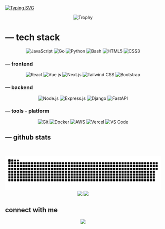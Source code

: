 <!--<p align="center">
  <img src="https://files.catbox.moe/te4bg5.jpg">
</p>-->
<p align="center">
  <img src="https://komarev.com/ghpvc/?username=balxz&label=Profile%20views&color=0e75b6&style=flat" alt="" />
</p>
<a href="https://git.io/typing-svg"><img src="https://readme-typing-svg.demolab.com?font=Open+Sans&duration=1000&pause=500&center=true&width=435&lines=hi+I'm+iqbal;full+stack+enthusiast;open+source+lovers" alt="Typing SVG" /></a>
<p align="center">
  <img src="https://github-profile-trophy.vercel.app/?username=balxz&theme=onedark&row=1&column=7" alt="Trophy" />
</p>

# — tech stack
<div align="center">
	
  ![JavaScript](https://img.shields.io/badge/-JavaScript-F7DF1E?style=flat-square&logo=javascript&logoColor=black)
  ![Go](https://img.shields.io/badge/-Go-00ADD8?style=flat-square&logo=go&logoColor=white)
  ![Python](https://img.shields.io/badge/-Python-3776AB?style=flat-square&logo=python&logoColor=white)
  ![Bash](https://img.shields.io/badge/-Bash-4EAA25?style=flat-square&logo=gnu-bash&logoColor=white)
  ![HTML5](https://img.shields.io/badge/-HTML5-E34F26?style=flat-square&logo=html5&logoColor=white)
  ![CSS3](https://img.shields.io/badge/-CSS3-1572B6?style=flat-square&logo=css3&logoColor=white)
</div>

### — frontend
<div align="center">

![React](https://img.shields.io/badge/React-20232A?style=flat-square&logo=react&logoColor=61DAFB)
![Vue.js](https://img.shields.io/badge/Vue.js-35495E?style=flat-square&logo=vue.js&logoColor=4FC08D)
![Next.js](https://img.shields.io/badge/Next.js-000000?style=flat-square&logo=next.js&logoColor=white)
![Tailwind CSS](https://img.shields.io/badge/Tailwind_CSS-38B2AC?style=flat-square&logo=tailwind-css&logoColor=white)
![Bootstrap](https://img.shields.io/badge/Bootstrap-563D7C?style=flat-square&logo=bootstrap&logoColor=white)
</div>

### — backend
<div align="center">

![Node.js](https://img.shields.io/badge/Node.js-43853D?style=flat-square&logo=node.js&logoColor=white)
![Express.js](https://img.shields.io/badge/Express.js-404D59?style=flat-square)
![Django](https://img.shields.io/badge/Django-092E20?style=flat-square&logo=django&logoColor=white)
![FastAPI](https://img.shields.io/badge/FastAPI-005571?style=flat-square&logo=fastapi)
</div>

### — tools - platform 
<div align="center">

![Git](https://img.shields.io/badge/Git-F05032?style=flat-square&logo=git&logoColor=white)
![Docker](https://img.shields.io/badge/Docker-2496ED?style=flat-square&logo=docker&logoColor=white)
![AWS](https://img.shields.io/badge/Amazon_AWS-232F3E?style=flat-square&logo=amazon-aws&logoColor=white)
![Vercel](https://img.shields.io/badge/Vercel-000000?style=flat-square&logo=vercel&logoColor=white)
![VS Code](https://img.shields.io/badge/Visual_Studio_Code-0078D4?style=flat-square&logo=visual%20studio%20code&logoColor=white)
</div>



## — github stats
<p align="center">
  <img src="https://streak-stats.demolab.com?user=balxz&theme=dark&background=000000" alt="">
</p>
<div align="center">
  <picture>
    <source media="(prefers-color-scheme: dark)" srcset="/github-contribution-grid-snake-dark.svg"/>
    <source media="(prefers-color-scheme: light), (prefers-color-scheme: no-preference)" srcset="/github-contribution-grid-snake.svg"/>
    <img src="/github-contribution-grid-snake.svg" alt="github-snake"/>
  </picture>
</div>
<div align="center">
  <img height="180em" src="https://github-readme-stats.vercel.app/api?username=balxz&show_icons=true&theme=radical" />
  <img height="180em" src="https://github-readme-stats.vercel.app/api/top-langs/?username=balxz&layout=compact&theme=radical" />
</div>

## connect with me
<p align="center">
  <a href="https://instagram.com/iqstore78">
    <img src="https://img.shields.io/badge/Instagram-%23E4405F.svg?style=flat-square&logo=Instagram&logoColor=white" />
  </a>
</p>
